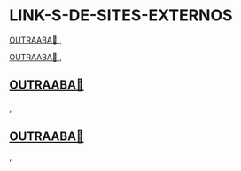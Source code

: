 # LINK-S-DE-SITES-EXTERNOS
<!--------------------------------------------->
<a href="
LINK🔴
" target="_blank">
OUTRAABA🔴
</a>, 
<!--------------------------------------------->
<a href="
LINK🔴
" target="_blank">
OUTRAABA🔴
</a>, 
<!--------------------------------------------->
<a href="
LINK🔴
" target="_blank"><h2>
OUTRAABA🔴
</h2></a>, 
<!--------------------------------------------->
<a href="
LINK🔴
" target="_blank"><h2>
OUTRAABA🔴
</h2></a>, 

